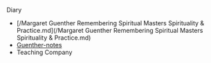 Diary 

-  [/Margaret Guenther  Remembering Spiritual Masters  Spirituality & Practice.md](/Margaret Guenther  Remembering Spiritual Masters  Spirituality & Practice.md)
- [Guenther-notes](/Guenther-notes.md)
- Teaching Company
